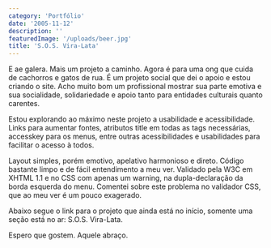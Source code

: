 ```yaml
---
category: 'Portfólio'
date: '2005-11-12'
description: ''
featuredImage: '/uploads/beer.jpg'
title: 'S.O.S. Vira-Lata'
---
```


E ae galera. Mais um projeto a caminho. Agora é para uma ong que cuida de cachorros e gatos de rua. É um projeto social que dei o apoio e estou criando o site. Acho muito bom um profissional mostrar sua parte emotiva e sua socialidade, solidariedade e apoio tanto para entidades culturais quanto carentes.

Estou explorando ao máximo neste projeto a usabilidade e acessibilidade. Links para aumentar fontes, atributos title em todas as tags necessárias, accesskey para os menus, entre outras acessibilidades e usabilidades para facilitar o acesso à todos.

Layout simples, porém emotivo, apelativo harmonioso e direto. Código bastante limpo e de fácil entendimento a meu ver. Validado pela W3C em XHTML 1.1 e no CSS com apenas um warning, na dupla-declaração da borda esquerda do menu. Comentei sobre este problema no validador CSS, que ao meu ver é um pouco exagerado.

Abaixo segue o link para o projeto que ainda está no início, somente uma seção está no ar: S.O.S. Vira-Lata.

Espero que gostem. Aquele abraço.
